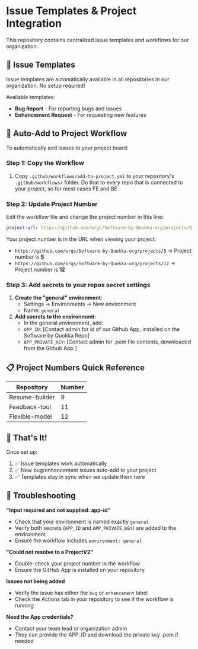 # Issue Templates & Project Integration

This repository contains centralized issue templates and workflows for our organization.

## 🎯 Issue Templates

Issue templates are automatically available in all repositories in our organization. No setup required!

Available templates:
- **Bug Report** - For reporting bugs and issues
- **Enhancement Request** - For requesting new features

## 🔄 Auto-Add to Project Workflow

To automatically add issues to your project board:

### Step 1: Copy the Workflow
1. Copy `.github/workflows/add-to-project.yml` to your repository's `.github/workflows/` folder. Do that to every repo that is connected to your project, so for most cases FE and BE

### Step 2: Update Project Number
Edit the workflow file and change the project number in this line:
```yaml
project-url: https://github.com/orgs/Software-by-Quokka-org/projects/9
```
Your project number is in the URL when viewing your project:
- `https://github.com/orgs/Software-by-Quokka-org/projects/5` → Project number is **5**
- `https://github.com/orgs/Software-by-Quokka-org/projects/12` → Project number is **12**

### Step 3: Add secrets to your repos secret settings
1. **Create the "general" environment**:
   - Settings → Environments → New environment
   - Name: `general`
2. **Add secrets to the environment**:
   - In the general environment, add:
   - `APP_ID`: [Contact admin for id of our Github App, installed on the Software by Quokka Repo]
   - `APP_PRIVATE_KEY`: [Contact admin for .pem file contents, downloaded from the Github App ]

## 📋 Project Numbers Quick Reference

| Repository | Number |
|------------|---------|
| Resume-builder | 9 |
| Feedback-tool | 11 |
| Flexible-model | 12 |

## 🎉 That's It!

Once set up:
1. ✅ Issue templates work automatically
2. ✅ New bug/enhancement issues auto-add to your project
3. ✅ Templates stay in sync when we update them here

## 🔧 Troubleshooting

**"Input required and not supplied: app-id"**
- Check that your environment is named exactly `general`
- Verify both secrets (`APP_ID` and `APP_PRIVATE_KEY`) are added to the environment
- Ensure the workflow includes `environment: general`

**"Could not resolve to a ProjectV2"**
- Double-check your project number in the workflow
- Ensure the GitHub App is installed on your repository

**Issues not being added**
- Verify the issue has either the `bug` or `enhancement` label
- Check the Actions tab in your repository to see if the workflow is running

**Need the App credentials?**
- Contact your team lead or organization admin
- They can provide the APP_ID and download the private key .pem if needed
